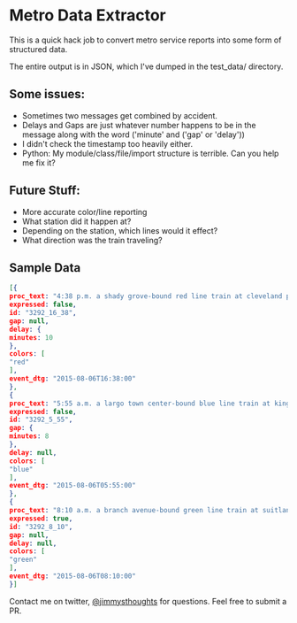 Metro Data Extractor
====================

This is a quick hack job to convert metro service reports into some form of structured data.  

The entire output is in JSON, which I've dumped in the test_data/ directory.
 
Some issues:
------------
- Sometimes two messages get combined by accident.
- Delays and Gaps are just whatever number happens to be in the message along with the word ('minute' and ('gap' or 'delay'))
- I didn't check the timestamp too heavily either.
- Python: My module/class/file/import structure is terrible.  Can you help me fix it?

Future Stuff:
-------------
- More accurate color/line reporting
- What station did it happen at?
- Depending on the station, which lines would it effect?
- What direction was the train traveling?


Sample Data
-----------
```json
[{
proc_text: "4:38 p.m. a shady grove-bound red line train at cleveland park was offloaded due to a door problem. passengers experienced a 10-minute delay.",
expressed: false,
id: "3292_16_38",
gap: null,
delay: {
minutes: 10
},
colors: [
"red"
],
event_dtg: "2015-08-06T16:38:00"
},
{
proc_text: "5:55 a.m. a largo town center-bound blue line train at king street did not operate, resulting in an 8-minute gap in service.",
expressed: false,
id: "3292_5_55",
gap: {
minutes: 8
},
delay: null,
colors: [
"blue"
],
event_dtg: "2015-08-06T05:55:00"
},
{
proc_text: "8:10 a.m. a branch avenue-bound green line train at suitland was expressed for schedule adherence/improved train spacing.",
expressed: true,
id: "3292_8_10",
gap: null,
delay: null,
colors: [
"green"
],
event_dtg: "2015-08-06T08:10:00"
}]
```

Contact me on twitter, [@jimmysthoughts](https://twitter.com/jimmysthoughts) for questions.
Feel free to submit a PR.
